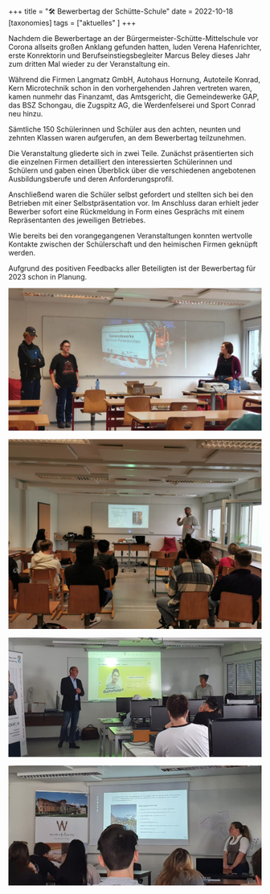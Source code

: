 +++
title = "🛠 Bewerbertag der Schütte-Schule"
date = 2022-10-18
[taxonomies]
tags = ["aktuelles" ]
+++

Nachdem die Bewerbertage an der Bürgermeister-Schütte-Mittelschule vor Corona allseits großen Anklang gefunden hatten, luden Verena Hafenrichter, erste Konrektorin und Berufseinstiegsbegleiter Marcus Beley dieses Jahr zum dritten Mal wieder zu der Veranstaltung ein.

Während die Firmen Langmatz GmbH, Autohaus Hornung, Autoteile Konrad, Kern Microtechnik schon in den vorhergehenden Jahren vertreten waren, kamen nunmehr das Finanzamt, das Amtsgericht, die Gemeindewerke GAP, das BSZ Schongau, die Zugspitz AG, die Werdenfelserei und Sport Conrad neu hinzu.

Sämtliche 150 Schülerinnen und Schüler aus den achten, neunten und zehnten Klassen waren aufgerufen, an dem Bewerbertag teilzunehmen.

Die Veranstaltung gliederte sich in zwei Teile. Zunächst präsentierten sich die einzelnen Firmen detailliert den interessierten Schülerinnen und Schülern und gaben einen Überblick über die verschiedenen angebotenen Ausbildungsberufe und deren Anforderungsprofil.

Anschließend waren die Schüler selbst gefordert und stellten sich bei den Betrieben mit einer Selbstpräsentation vor. Im Anschluss daran erhielt jeder Bewerber sofort eine Rückmeldung in Form eines Gesprächs mit einem Repräsentanten des jeweiligen Betriebes.

Wie bereits bei den vorangegangenen Veranstaltungen konnten wertvolle Kontakte zwischen der Schülerschaft und den heimischen Firmen geknüpft werden.

Aufgrund des positiven Feedbacks aller Beteiligten ist der Bewerbertag für 2023 schon in Planung.

![](images/IMG-20221018-WA0011-1024x576.jpg)

![](images/IMG-20221018-WA0009-1024x768.jpg)

![](images/20221018_111101-1024x485.jpg)

![](images/20221018_101054-1024x485.jpg)
